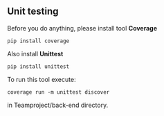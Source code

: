 ## Unit testing

Before you do anything, please install tool **Coverage**

```
pip install coverage
```

Also install **Unittest**

```
pip install unittest
```

To run this tool execute:

```
coverage run -m unittest discover
```

in Teamproject/back-end directory.